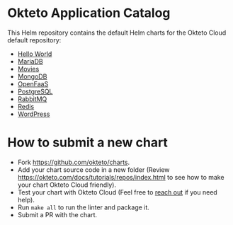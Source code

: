 # Okteto Application Catalog

This Helm repository contains the default Helm charts for the Okteto Cloud default repository:

- [Hello World](hello-world/README.md)
- [MariaDB](mariadb/README.md)
- [Movies](movies/README.md)
- [MongoDB](mongodb/README.md)
- [OpenFaaS](openfaas/README.md)
- [PostgreSQL](postgresql/README.md)
- [RabbitMQ](rabbitmq/README.md)
- [Redis](redis/README.md)
- [WordPress](wordpress/README.md)


# How to submit a new chart

- Fork https://github.com/okteto/charts.
- Add your chart source code in a new folder (Review https://okteto.com/docs/tutorials/repos/index.html to see how to make your chart Okteto Cloud friendly). 
- Test your chart with Okteto Cloud (Feel free to [reach out](https://twitter.com/oktetohq) if you need help).
- Run `make all` to run the linter and package it.
- Submit a PR with the chart.
